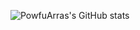 ![PowfuArras's GitHub stats](https://github-readme-stats.vercel.app/api?username=PowfuArras&show_icons=true&theme=radical)
